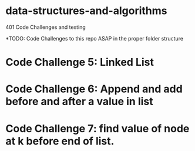 # data-structures-and-algorithms
401 Code Challenges and testing

*TODO: Code Challenges to this repo ASAP in the proper folder structure

# Code Challenge 5: Linked List

# Code Challenge 6: Append and add before and after a value in list

# Code Challenge 7: find value of node at k before end of list.
